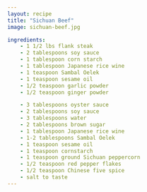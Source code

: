 ```yaml
---
layout: recipe
title: "Sichuan Beef"
image: sichuan-beef.jpg

ingredients:
    - 1 1/2 lbs flank steak
    - 2 tablespoons soy sauce
    - 1 tablespoon corn starch
    - 1 tablespoon Japanese rice wine
    - 1 teaspoon Sambal Oelek
    - 1 teaspoon sesame oil
    - 1/2 teaspoon garlic powder
    - 1/2 teaspoon ginger powder

    - 3 tablespoons oyster sauce
    - 2 tablespoons soy sauce
    - 3 tablespoons water
    - 2 tablespoons brown sugar
    - 1 tablespoon Japanese rice wine
    - 1-2 tablespoons Sambal Oelek
    - 1 teaspoon sesame oil
    - 1 teaspoon cornstarch
    - 1 teaspoon ground Sichuan peppercorn
    - 1/2 teaspoon red pepper flakes
    - 1/2 teaspoon Chinese five spice
    - salt to taste
---
```

